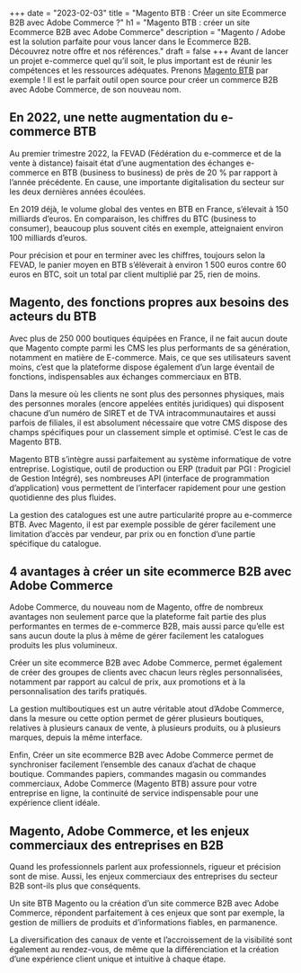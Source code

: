 +++
date = "2023-02-03"
title = "Magento BTB : Créer un site Ecommerce B2B avec Adobe Commerce ?"
h1 = "Magento BTB : créer un site Ecommerce B2B avec Adobe Commerce"
description = "Magento / Adobe est la solution parfaite pour vous lancer dans le Ecommerce B2B. Découvrez notre offre et nos références."
draft = false
+++
Avant de lancer un projet e-commerce quel qu’il soit, le plus important est de réunir les compétences et les ressources adéquates. Prenons [Magento BTB](/ecommerce/cms/magento/) par exemple ! Il est le parfait outil open source pour créer un commerce B2B avec Adobe Commerce, de son nouveau nom.

## En 2022, une nette augmentation du e-commerce BTB

Au premier trimestre 2022, la FEVAD (Fédération du e-commerce et de la vente à distance) faisait état d’une augmentation des échanges e-commerce en BTB (business to business) de près de 20 % par rapport à l’année précédente. En cause, une importante digitalisation du secteur sur les deux dernières années écoulées.

En 2019 déjà, le volume global des ventes en BTB en France, s’élevait à 150 milliards d’euros. En comparaison, les chiffres du BTC (business to consumer), beaucoup plus souvent cités en exemple, atteignaient environ 100 milliards d’euros.

Pour précision et pour en terminer avec les chiffres, toujours selon la FEVAD, le panier moyen en BTB s’élèverait à environ 1 500 euros contre 60 euros en BTC, soit un total par client multiplié par 25, rien de moins.

## Magento, des fonctions propres aux besoins des acteurs du BTB

Avec plus de 250 000 boutiques équipées en France, il ne fait aucun doute que Magento compte parmi les CMS les plus performants de sa génération, notamment en matière de E-commerce. Mais, ce que ses utilisateurs savent moins, c’est que la plateforme dispose également d’un large éventail de fonctions, indispensables aux échanges commerciaux en BTB.

Dans la mesure où les clients ne sont plus des personnes physiques, mais des personnes morales (encore appelées entités juridiques) qui disposent chacune d’un numéro de SIRET et de TVA intracommunautaires et aussi parfois de filiales, il est absolument nécessaire que votre CMS dispose des champs spécifiques pour un classement simple et optimisé. C’est le cas de Magento BTB.

Magento BTB s’intègre aussi parfaitement au système informatique de votre entreprise. Logistique, outil de production ou ERP (traduit par PGI : Progiciel de Gestion Intégré), ses nombreuses API (interface de programmation d’application) vous permettent de l’interfacer rapidement pour une gestion quotidienne des plus fluides.

La gestion des catalogues est une autre particularité propre au e-commerce BTB. Avec Magento, il est par exemple possible de gérer facilement une limitation d’accès par vendeur, par prix ou en fonction d’une partie spécifique du catalogue.

## 4 avantages à créer un site ecommerce B2B avec Adobe Commerce

Adobe Commerce, du nouveau nom de Magento, offre de nombreux avantages non seulement parce que la plateforme fait partie des plus performantes en termes de e-commerce B2B, mais aussi parce qu’elle est sans aucun doute la plus à même de gérer facilement les catalogues produits les plus volumineux.

Créer un site ecommerce B2B avec Adobe Commerce, permet également de créer des groupes de clients avec chacun leurs règles personnalisées, notamment par rapport au calcul de prix, aux promotions et à la personnalisation des tarifs pratiqués.

La gestion multiboutiques est un autre véritable atout d’Adobe Commerce, dans la mesure ou cette option permet de gérer plusieurs boutiques, relatives à plusieurs canaux de vente, à plusieurs produits, ou à plusieurs marques, depuis la même interface.

Enfin, Créer un site ecommerce B2B avec Adobe Commerce permet de synchroniser facilement l’ensemble des canaux d’achat de chaque boutique. Commandes papiers, commandes magasin ou commandes commerciaux, Adobe Commerce (Magento BTB) assure pour votre entreprise en ligne, la continuité de service indispensable pour une expérience client idéale.

## Magento, Adobe Commerce, et les enjeux commerciaux des entreprises en B2B

Quand les professionnels parlent aux professionnels, rigueur et précision sont de mise. Aussi, les enjeux commerciaux des entreprises du secteur B2B sont-ils plus que conséquents.

Un site BTB Magento ou la création d’un site commerce B2B avec Adobe Commerce, répondent parfaitement à ces enjeux que sont par exemple, la gestion de milliers de produits et d’informations fiables, en parmanence.

La diversification des canaux de vente et l’accroissement de la visibilité sont également au rendez-vous, de même que la différenciation et la création d’une expérience client unique et intuitive à chaque étape.
 
